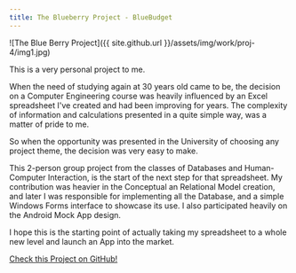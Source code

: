 ```yaml
---
title: The Blueberry Project - BlueBudget
---
```


![The Blue Berry Project]({{ site.github.url }}/assets/img/work/proj-4/img1.jpg)

This is a very personal project to me.

When the need of studying again at 30 years old came to be, the decision on a 
Computer Engineering course was heavily influenced by an Excel spreadsheet I've 
created and had been improving for years. The complexity of information and 
calculations presented in a quite simple way, was a matter of pride to me.

So when the opportunity was presented in the University of choosing any project 
theme, the decision was very easy to make.

This 2-person group project from the classes of Databases and Human-Computer 
Interaction, is the start of the next step for that spreadsheet.
My contribution was heavier in the Conceptual an Relational Model creation, 
and later I was responsible for implementing all the Database, and a simple 
Windows Forms interface to showcase its use.
I also participated heavily on the Android Mock App design.

I hope this is the starting point of actually taking my spreadsheet to a whole 
new level and launch an App into the market.

<a href="https://github.com/LuisPedroMoura/The_BlueBerry_Project" class="btn btn-primary" role="button">Check this Project on GitHub!</a>

